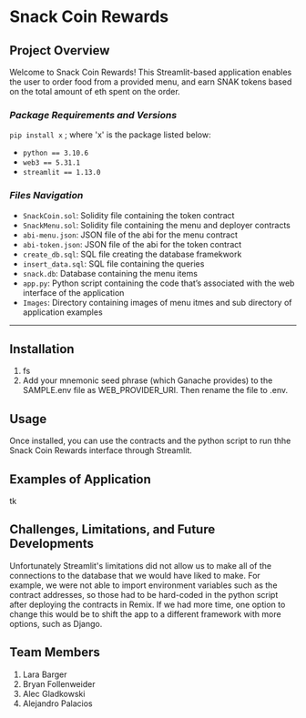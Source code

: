 # Snack Coin Rewards

## **Project Overview**

Welcome to Snack Coin Rewards! This Streamlit-based application enables the user to order food from a provided menu, and earn SNAK tokens based on the total amount of eth spent on the order. 

### *Package Requirements and Versions*
`pip install x` ; where 'x' is the package listed below:
* `python == 3.10.6`
* `web3 == 5.31.1`
* `streamlit == 1.13.0`

### *Files Navigation*
* `SnackCoin.sol`: Solidity file containing the token contract
* `SnackMenu.sol`: Solidity file containing the menu and deployer contracts
* `abi-menu.json`: JSON file of the abi for the menu contract
* `abi-token.json`: JSON file of the abi for the token contract
* `create_db.sql`: SQL file creating the database framekwork
* `insert_data.sql`: SQL file containing the queries
* `snack.db`: Database containing the menu items
* `app.py`: Python script containing the code that’s associated with the web interface of the application
* `Images`: Directory containing images of menu itmes and sub directory of application examples

--------------

## Installation

1. fs
2. Add your mnemonic seed phrase (which Ganache provides) to the SAMPLE.env file as WEB_PROVIDER_URI. Then rename the file to .env.


## Usage

Once installed, you can use the contracts and the python script to run thhe Snack Coin Rewards interface through Streamlit. 

## Examples of Application

tk

## Challenges, Limitations, and Future Developments

Unfortunately Streamlit's limitations did not allow us to make all of the connections to the database that we would have liked to make. For example, we were not able to import environment variables such as the contract addresses, so those had to be hard-coded in the python script after deploying the contracts in Remix. If we had more time, one option to change this would be to shift the app to a different framework with more options, such as Django.

## Team Members
1. Lara Barger
2. Bryan Follenweider
3. Alec Gladkowski
4. Alejandro Palacios